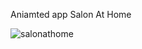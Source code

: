 Aniamted app Salon At Home

![salonathome](https://user-images.githubusercontent.com/62887315/150956559-7a604921-bde6-4a61-890c-7fc756aa07aa.gif)
